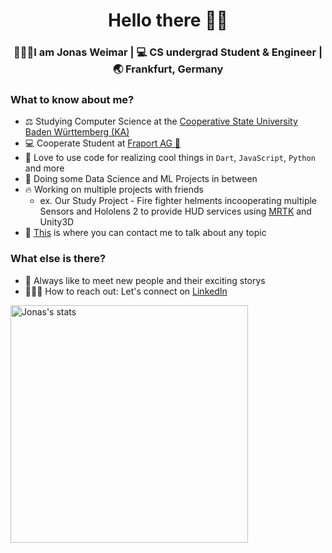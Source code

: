 <div align="center">
  <h1>Hello there ✌🏽</h1>
</div>

<div align="center">
  <h3> 🙆🏼‍♂️I am Jonas Weimar | 💻 CS undergrad Student & Engineer | 🌏 Frankfurt, Germany </h3>
</div>


### What to know about me?
- ⚖️ Studying Computer Science at the <a href="https://www.karlsruhe.dhbw.de/startseite.html" target="_blank">Cooperative State University Baden Württemberg (KA)</a>
- 💻 Cooperate Student at <a href="https://www.fraport.de" target="_blank">Fraport AG 🛫</a>
- 🌱 Love to use code for realizing cool things in `Dart`, `JavaScript`, `Python` and more
- 🔭 Doing some Data Science and ML Projects in between
- 🔥 Working on multiple projects with friends
    - ex. Our Study Project - Fire fighter helments incooperating multiple Sensors and Hololens 2 to provide HUD services using [MRTK](https://github.com/microsoft/MixedRealityToolkit-Unity) and Unity3D
- 🚀 [This](https://www.linkedin.com/in/jonas-weimar-34b10b189/) is where you can contact me to talk about any topic

### What else is there?
- 💭 Always like to meet new people and their exciting storys
- 🙋🏼‍♂️ How to reach out: Let's connect on [LinkedIn](https://www.linkedin.com/in/jonas-weimar-34b10b189/)

<img align="left" src="https://github-readme-stats.vercel.app/api/?username=jonas-weimar&show_icons=true&theme=radical" alt="Jonas's stats" width="380px"/>
